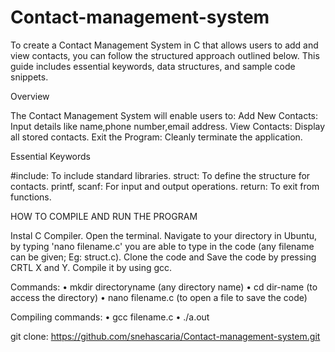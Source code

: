 # Contact-management-system

To create a Contact Management System in C that allows users to add and view contacts, you can follow the structured approach outlined below. This guide includes essential keywords, data structures, and sample code snippets.

Overview

The Contact Management System will enable users to:
Add New Contacts: Input details like name,phone number,email address.
View Contacts: Display all stored contacts.
Exit the Program: Cleanly terminate the application.

Essential Keywords

#include: To include standard libraries.
struct: To define the structure for contacts.
printf, scanf: For input and output operations.
return: To exit from functions.

HOW TO COMPILE AND RUN THE PROGRAM

Instal C Compiler. Open the terminal. Navigate to your directory in Ubuntu, by typing 'nano filename.c' you are able to type in the code (any filename can be given; Eg: struct.c). Clone the code and Save the code by pressing CRTL X and Y. Compile it by using gcc.

Commands: 
• mkdir directoryname (any directory name) 
• cd dir-name (to access the directory) 
• nano filename.c (to open a file to save the code)

Compiling commands: 
• gcc filename.c 
• ./a.out

git clone:
https://github.com/snehascaria/Contact-management-system.git
